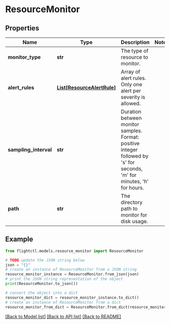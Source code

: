 # ResourceMonitor


## Properties

Name | Type | Description | Notes
------------ | ------------- | ------------- | -------------
**monitor_type** | **str** | The type of resource to monitor. | 
**alert_rules** | [**List[ResourceAlertRule]**](ResourceAlertRule.md) | Array of alert rules. Only one alert per severity is allowed. | 
**sampling_interval** | **str** | Duration between monitor samples. Format: positive integer followed by &#39;s&#39; for seconds, &#39;m&#39; for minutes, &#39;h&#39; for hours. | 
**path** | **str** | The directory path to monitor for disk usage. | 

## Example

```python
from flightctl.models.resource_monitor import ResourceMonitor

# TODO update the JSON string below
json = "{}"
# create an instance of ResourceMonitor from a JSON string
resource_monitor_instance = ResourceMonitor.from_json(json)
# print the JSON string representation of the object
print(ResourceMonitor.to_json())

# convert the object into a dict
resource_monitor_dict = resource_monitor_instance.to_dict()
# create an instance of ResourceMonitor from a dict
resource_monitor_from_dict = ResourceMonitor.from_dict(resource_monitor_dict)
```
[[Back to Model list]](../README.md#documentation-for-models) [[Back to API list]](../README.md#documentation-for-api-endpoints) [[Back to README]](../README.md)


